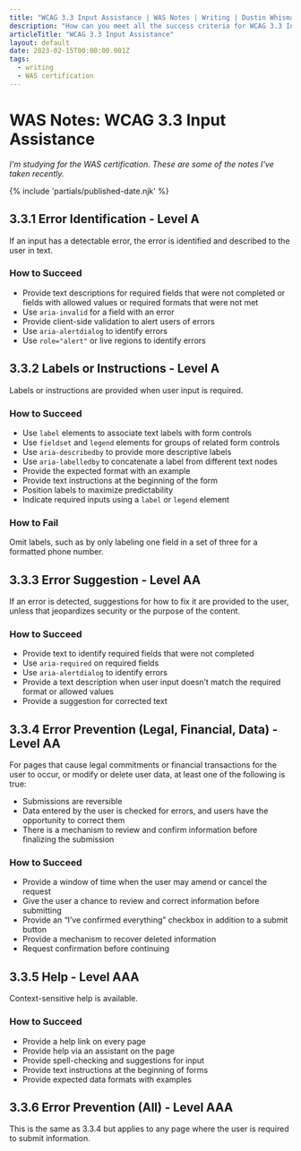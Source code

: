 ```yaml
---
title: "WCAG 3.3 Input Assistance | WAS Notes | Writing | Dustin Whisman"
description: "How can you meet all the success criteria for WCAG 3.3 Input Assistance?"
articleTitle: "WCAG 3.3 Input Assistance"
layout: default
date: 2023-02-15T00:00:00.001Z
tags:
  - writing
  - WAS certification
---
```


# WAS Notes: WCAG 3.3 Input Assistance

_I'm studying for the WAS certification. These are some of the notes I've taken recently._

{% include 'partials/published-date.njk' %}

## 3.3.1 Error Identification - Level A

If an input has a detectable error, the error is identified and described to the user in text.

### How to Succeed

- Provide text descriptions for required fields that were not completed or fields with allowed values or required formats that were not met
- Use `aria-invalid` for a field with an error
- Provide client-side validation to alert users of errors
- Use `aria-alertdialog` to identify errors
- Use `role="alert"` or live regions to identify errors

## 3.3.2 Labels or Instructions - Level A

Labels or instructions are provided when user input is required.

### How to Succeed

- Use `label` elements to associate text labels with form controls
- Use `fieldset` and `legend` elements for groups of related form controls
- Use `aria-describedby` to provide more descriptive labels
- Use `aria-labelledby` to concatenate a label from different text nodes
- Provide the expected format with an example
- Provide text instructions at the beginning of the form
- Position labels to maximize predictability
- Indicate required inputs using a `label` or `legend` element

### How to Fail

Omit labels, such as by only labeling one field in a set of three for a formatted phone number.

## 3.3.3 Error Suggestion - Level AA

If an error is detected, suggestions for how to fix it are provided to the user, unless that jeopardizes security or the purpose of the content.

### How to Succeed

- Provide text to identify required fields that were not completed
- Use `aria-required` on required fields
- Use `aria-alertdialog` to identify errors
- Provide a text description when user input doesn’t match the required format or allowed values
- Provide a suggestion for corrected text

## 3.3.4 Error Prevention (Legal, Financial, Data) - Level AA

For pages that cause legal commitments or financial transactions for the user to occur, or modify or delete user data, at least one of the following is true:

- Submissions are reversible
- Data entered by the user is checked for errors, and users have the opportunity to correct them
- There is a mechanism to review and confirm information before finalizing the submission

### How to Succeed

- Provide a window of time when the user may amend or cancel the request
- Give the user a chance to review and correct information before submitting
- Provide an “I’ve confirmed everything” checkbox in addition to a submit button
- Provide a mechanism to recover deleted information
- Request confirmation before continuing

## 3.3.5 Help - Level AAA

Context-sensitive help is available.

### How to Succeed

- Provide a help link on every page
- Provide help via an assistant on the page
- Provide spell-checking and suggestions for input
- Provide text instructions at the beginning of forms
- Provide expected data formats with examples

## 3.3.6 Error Prevention (All) - Level AAA

This is the same as 3.3.4 but applies to any page where the user is required to submit information.
